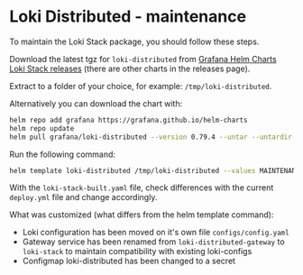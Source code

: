 # Loki Distributed - maintenance

To maintain the Loki Stack package, you should follow these steps.

Download the latest tgz for `loki-distributed` from [Grafana Helm Charts Loki Stack releases][github-releases] (there are other charts in the releases page).

Extract to a folder of your choice, for example: `/tmp/loki-distributed`.

Alternatively you can download the chart with:

```bash
helm repo add grafana https://grafana.github.io/helm-charts
helm repo update
helm pull grafana/loki-distributed --version 0.79.4 --untar --untardir /tmp # this command will download the chart in /tmp/loki-stack
```

Run the following command:

```bash
helm template loki-distributed /tmp/loki-distributed --values MAINTENANCE.values.yaml -n logging > loki-distributed-built.yaml
```

With the `loki-stack-built.yaml` file, check differences with the current `deploy.yml` file and change accordingly.

What was customized (what differs from the helm template command):

- Loki configuration has been moved on it's own file `configs/config.yaml`
- Gateway service has been renamed from `loki-distributed-gateway` to `loki-stack` to maintain compatibility with existing loki-configs
- Configmap loki-distributed has been changed to a secret

[github-releases]: https://github.com/grafana/helm-charts/releases?q=loki-stack&expanded=true

